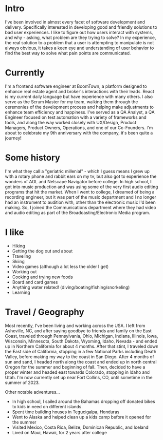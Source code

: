 # Intro

I've been involved in almost every facet of software development and delivery. Specifically interested in developing good and friendly solutions to bad user experiences. I like to figure out how users interact with systems, and why - asking, what problem are they trying to solve? In my experience, the real solution to a problem that a user is attempting to manipulate is not always obvious, it takes a keen eye and understanding of user behavior to find the best way to solve what pain points are communicated.

# Currently

I'm a frontend software engineer at BoomTown, a platform designed to enhance real estate agent and broker's interactions with their leads. React is my current daily language but have experience with many others. I also serve as the Scrum Master for my team, walking them through the ceremonies of the development process and helping make adjustments to enhance team efficiency and happiness. I've served as a QA Analyst, a QA Engineer focused on test automation with a variety of frameworks and tools, and along the way worked closely with UX/Design, Product Managers, Product Owners, Operations, and one of our Co-Founders. I'm about to celebrate my 9th anniversary with the company, it's been quite a journey!

# Some history

I'm what they call a "geriatric millenial" - which I guess means I grew up with a rotary phone and rabbit ears on my tv, but also got to experience the wonders of AOL and Netscape Navigator before college. In high school, I got into music production and was using some of the very first audio editing programs that hit the market. When I went to college, I dreamed of being a recording engineer, but it was part of the music department and I no longer had an instrument to audition with, other than the electronic music I'd been making. So, I joined the Communications department where they had video and audio editing as part of the Broadcasting/Electronic Media program.

# I like

- Hiking
- Getting the dog out and about
- Traveling
- Skiing
- Video games (although a lot less the older I get)
- Working out
- Cooking and trying new foods
- Board and card games
- Anything water related! (diving/boating/fishing/snorkeling)
- Learning

# Travel / Geography

Most recently, I've been living and working across the USA. I left from Asheville, NC, and after saying goodbye to friends and family on the East Coast, traveled through Pennsylvania, Ohio, Michigan, Indiana, Illinois, Iowa, Wisconsin, Minnesota, South Dakota, Wyoming, Idaho, Nevada - and ended up in Northern California for about 4 months. After that stint, I traveled down the East side of California, stopping in a few National Parks including Death Valley, before making my way to the coast in San Diego. After 4 months of sun and sand, I headed north along the coast and ended up in north central Oregon for the summer and beginning of fall. Then, decided to have a proper winter and headed east towards Colorado, stopping in Idaho and Utah. I'm now currently set up near Fort Collins, CO, until sometime in the summer of 2023.

Other notable adventures...

- In high school, I sailed around the Bahamas dropping off donated bikes to kids in need on different islands.
- Spent time building houses in Tegucigalpa, Honduras
- Went to Alaska and helped clean up a kids camp before it opened for the summer
- Visited Mexico, Costa Rica, Belize, Dominican Republic, and Iceland
- Lived on Maui, Hawaii, for 2 years after college

<!-- # Fun facts

# I dream of


# Websites from people I admire

If we are friends and you feel like you belong on this list, you're probably right. I'm sorry I forgot about you. Pester me and I'll add you. -->
